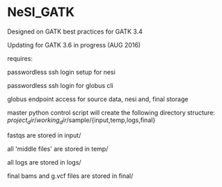 # NeSI_GATK


Designed on GATK best practices for GATK 3.4

Updating for GATK 3.6 in progress (AUG 2016)


requires:

passwordless ssh login setup for nesi

passwordless ssh login for globus cli

globus endpoint access for source data, nesi and, final storage 


master python control script will create the following directory structure:
$project_dir/working_dir/$sample/{input,temp,logs,final}

fastqs are stored in input/

all 'middle files' are stored in temp/

all logs are stored in logs/

final bams and g.vcf files are stored in final/
